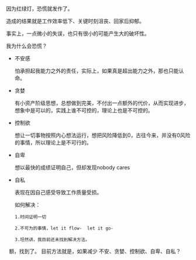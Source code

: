 因为红绿灯，恐慌就发作了。

造成的结果就是工作效率低下、关键时刻沮丧、回家后抑郁。

事实上，一点微小的失误，也只有很小的可能产生大的破坏性。

我为什么会恐慌？

- 不安感

  怕承担起我能力之外的责任，实际上，如果真是超出能力之外，那也只能认命。

- 贪婪

  有小资产阶级思想，总想做到完美，不付出一点额外的代价，从而实现进步，想象中是可以的，实践上谁不可控的，理论上也是不可控的。

- 控制欲

  想让一切事物按照内心想法运行，想把风险降低到0，古往今来，并没有0风险的事情，所以理论上是不可行的。

- 自卑
  
  想以最快的成绩证明自己，但却发现nobody cares 

- 自私

  表现在因自己感受导致工作质量受损。
  
  
  
  如何解决：
  
  
      1.时间证明一切
      
      2.不可为的事情，let it flow-  let it go- 
      
      3.坦然讲，我目前还未找到解决方法。
      
  
  
额，找到了。
目前方法就是，如果减少 不安、贪婪、控制欲、自卑、自私？
